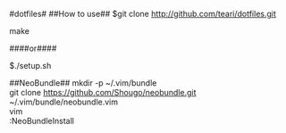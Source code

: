 #dotfiles#
##How to use##
$git clone http://github.com/teari/dotfiles.git  

make  

####or####

$./setup.sh  

##NeoBundle##
mkdir -p ~/.vim/bundle  
git clone https://github.com/Shougo/neobundle.git ~/.vim/bundle/neobundle.vim  
vim  
:NeoBundleInstall  
